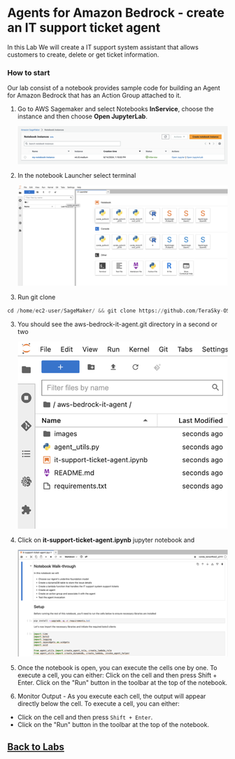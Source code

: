 # Agents for Amazon Bedrock - create an IT support ticket agent
In this Lab We will create a IT support system assistant that allows customers to create, delete or get ticket information.  

### How to start
Our lab consist of a notebook provides sample code for building an Agent for Amazon Bedrock that has an Action Group attached to it.
 

1. Go to AWS Sagemaker and select Notebooks **InService**, choose the instance and then choose **Open JupyterLab**.

   ![image](it-agent/images/notebook_inservice.png)



2. In the notebook Launcher select terminal 

   ![image](it-agent/images/conda.png)

2. Run git clone

```python
cd /home/ec2-user/SageMaker/ && git clone https://github.com/TeraSky-OSS/bedrock-it-support-ticket-agent.git
```


3. You should see the aws-bedrock-it-agent.git directory in a second or two

   ![image](it-agent/images/files.png)



4. Click on **it-support-ticket-agent.ipynb** jupyter notebook and 

   ![image](it-agent/images/notebook.png)


5. Once the notebook is open, you can execute the cells one by one.
To execute a cell, you can either:
Click on the cell and then press Shift + Enter.
Click on the "Run" button in the toolbar at the top of the notebook.

6. Monitor Output - As you execute each cell, the output will appear directly below the cell.
To execute a cell, you can either:
  - Click on the cell and then press `Shift + Enter`.
  - Click on the "Run" button in the toolbar at the top of the notebook.


## [Back to Labs](https://github.com/TeraSky-OSS/aws-bedrock-llm-workshop/tree/main?tab=readme-ov-file#labs-overview)
